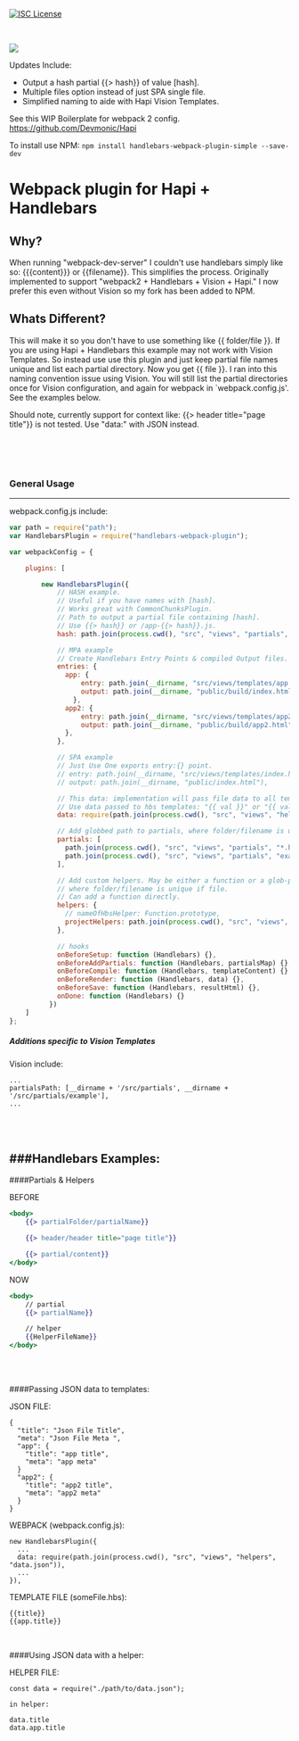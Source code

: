 [![ISC License](https://img.shields.io/npm/l/handlebars-webpack-plugin-simple.svg)](https://opensource.org/licenses/ISC)

<br />

<a href="https://nodei.co/npm/handlebars-webpack-plugin-simple/"><img src="https://nodei.co/npm/handlebars-webpack-plugin-simple.png?downloads=true"></a>

Updates Include:

* Output a hash partial {{> hash}} of value [hash].
* Multiple files option instead of just SPA single file.
* Simplified naming to aide with Hapi Vision Templates. 


See this WIP Boilerplate for webpack 2 config.  https://github.com/Devmonic/Hapi

To install use NPM: `npm install handlebars-webpack-plugin-simple --save-dev`


# Webpack plugin for Hapi + Handlebars

## Why?

When running "webpack-dev-server" I couldn't use handlebars simply like so: {{{content}}} or {{filename}}. This simplifies the process. Originally implemented to support "webpack2 + Handlebars + Vision + Hapi." 
I now prefer this even without Vision so my fork has been added to NPM. 


## Whats Different?

This will make it so you don't have to use something like {{ folder/file }}. If you are using Hapi + Handlebars this example may not work with Vision Templates. So instead use use this plugin and just keep partial file names unique and list each partial directory. Now you get {{ file }}. I ran into this naming convention issue using Vision. You will still list the partial directories once for Vision configuration,  and again for webpack in `webpack.config.js'. See the examples below.

Should note, currently support for context like: {{> header title="page title"}} is not tested. Use "data:" with JSON instead.

<br /><br /><br />

### General Usage
--------

webpack.config.js include:

```javascript
var path = require("path");
var HandlebarsPlugin = require("handlebars-webpack-plugin");

var webpackConfig = {

    plugins: [

        new HandlebarsPlugin({
            // HASH example.
            // Useful if you have names with [hash].
            // Works great with CommonChunksPlugin.
            // Path to output a partial file containing [hash].
            // Use {{> hash}} or /app-{{> hash}}.js.
            hash: path.join(process.cwd(), "src", "views", "partials", "hash.hbs"),

            // MPA example
            // Create Handlebars Entry Points & compiled Output files.
            entries: {
              app: {
                  entry: path.join(__dirname, "src/views/templates/app.hbs"),
                  output: path.join(__dirname, "public/build/index.html"),
                },
              app2: {
                  entry: path.join(__dirname, "src/views/templates/app2.hbs"),
                  output: path.join(__dirname, "public/build/app2.html"),
              },
            },

            // SPA example
            // Just Use One exports entry:{} point.
            // entry: path.join(__dirname, "src/views/templates/index.hbs"),
            // output: path.join(__dirname, "public/index.html"),

            // This data: implementation will pass file data to all templates.
            // Use data passed to hbs templates: "{{ val }}" or "{{ val.more }}"
            data: require(path.join(process.cwd(), "src", "views", "helpers", "data.json")),

            // Add globbed path to partials, where folder/filename is unique
            partials: [
              path.join(process.cwd(), "src", "views", "partials", "*.hbs"),
              path.join(process.cwd(), "src", "views", "partials", "example", "*.hbs"),
            ],

            // Add custom helpers. May be either a function or a glob-pattern,
            // where folder/filename is unique if file.
            // Can add a function directly.
            helpers: {
              // nameOfHbsHelper: Function.prototype,
              projectHelpers: path.join(process.cwd(), "src", "views", "helpers", "*.js")
            },

            // hooks
            onBeforeSetup: function (Handlebars) {},
            onBeforeAddPartials: function (Handlebars, partialsMap) {},
            onBeforeCompile: function (Handlebars, templateContent) {},
            onBeforeRender: function (Handlebars, data) {},
            onBeforeSave: function (Handlebars, resultHtml) {},
            onDone: function (Handlebars) {}
          })
    ]
};
```

##### Additions specific to Vision Templates

Vision include:
```
...
partialsPath: [__dirname + '/src/partials', __dirname + '/src/partials/example'],
...
```



<br /><br />
###Handlebars Examples:
----------


####Partials & Helpers

BEFORE
```hbs
<body>
    {{> partialFolder/partialName}}

    {{> header/header title="page title"}}

    {{> partial/content}}
</body>
```
NOW
```hbs
<body>
    // partial
    {{> partialName}}

    // helper
    {{HelperFileName}}
</body>
```

<br /><br />

####Passing JSON data to templates:


JSON FILE:
```
{
  "title": "Json File Title",
  "meta": "Json File Meta ",
  "app": {
    "title": "app title",
    "meta": "app meta"
  }
  "app2": {
    "title": "app2 title",
    "meta": "app2 meta"
  }
}
```

WEBPACK (webpack.config.js):

```
new HandlebarsPlugin({
  ...
  data: require(path.join(process.cwd(), "src", "views", "helpers", "data.json")),
  ...
}),
```

TEMPLATE FILE (someFile.hbs):

```
{{title}}
{{app.title}}
```

<br />

####Using JSON data with a helper:

HELPER FILE:

```
const data = require("./path/to/data.json");

in helper:

data.title
data.app.title
```
